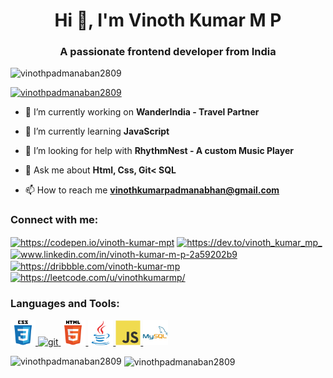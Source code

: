 <h1 align="center">Hi 👋, I'm Vinoth Kumar M P</h1>
<h3 align="center">A passionate frontend developer from India</h3>

<p align="left"> <img src="https://komarev.com/ghpvc/?username=vinothpadmanaban2809&label=Profile%20views&color=0e75b6&style=flat" alt="vinothpadmanaban2809" /> </p>

<p align="left"> <a href="https://github.com/ryo-ma/github-profile-trophy"><img src="https://github-profile-trophy.vercel.app/?username=vinothpadmanaban2809" alt="vinothpadmanaban2809" /></a> </p>

- 🔭 I’m currently working on **WanderIndia - Travel Partner**

- 🌱 I’m currently learning **JavaScript**

- 🤝 I’m looking for help with **RhythmNest - A custom Music Player**

- 💬 Ask me about **Html, Css, Git< SQL**

- 📫 How to reach me **vinothkumarpadmanabhan@gmail.com**

<h3 align="left">Connect with me:</h3>
<p align="left">
<a href="https://codepen.io/https://codepen.io/vinoth-kumar-mpt" target="blank"><img align="center" src="https://raw.githubusercontent.com/rahuldkjain/github-profile-readme-generator/master/src/images/icons/Social/codepen.svg" alt="https://codepen.io/vinoth-kumar-mpt" height="30" width="40" /></a>
<a href="https://dev.to/https://dev.to/vinoth_kumar_mp_" target="blank"><img align="center" src="https://raw.githubusercontent.com/rahuldkjain/github-profile-readme-generator/master/src/images/icons/Social/devto.svg" alt="https://dev.to/vinoth_kumar_mp_" height="30" width="40" /></a>
<a href="https://linkedin.com/in/www.linkedin.com/in/vinoth-kumar-m-p-2a59202b9" target="blank"><img align="center" src="https://raw.githubusercontent.com/rahuldkjain/github-profile-readme-generator/master/src/images/icons/Social/linked-in-alt.svg" alt="www.linkedin.com/in/vinoth-kumar-m-p-2a59202b9" height="30" width="40" /></a>
<a href="https://dribbble.com/https://dribbble.com/vinoth-kumar-mp" target="blank"><img align="center" src="https://raw.githubusercontent.com/rahuldkjain/github-profile-readme-generator/master/src/images/icons/Social/dribbble.svg" alt="https://dribbble.com/vinoth-kumar-mp" height="30" width="40" /></a>
<a href="https://www.leetcode.com/https://leetcode.com/u/vinothkumarmp/" target="blank"><img align="center" src="https://raw.githubusercontent.com/rahuldkjain/github-profile-readme-generator/master/src/images/icons/Social/leet-code.svg" alt="https://leetcode.com/u/vinothkumarmp/" height="30" width="40" /></a>
</p>

<h3 align="left">Languages and Tools:</h3>
<p align="left"> <a href="https://www.w3schools.com/css/" target="_blank" rel="noreferrer"> <img src="https://raw.githubusercontent.com/devicons/devicon/master/icons/css3/css3-original-wordmark.svg" alt="css3" width="40" height="40"/> </a> <a href="https://git-scm.com/" target="_blank" rel="noreferrer"> <img src="https://www.vectorlogo.zone/logos/git-scm/git-scm-icon.svg" alt="git" width="40" height="40"/> </a> <a href="https://www.w3.org/html/" target="_blank" rel="noreferrer"> <img src="https://raw.githubusercontent.com/devicons/devicon/master/icons/html5/html5-original-wordmark.svg" alt="html5" width="40" height="40"/> </a> <a href="https://www.java.com" target="_blank" rel="noreferrer"> <img src="https://raw.githubusercontent.com/devicons/devicon/master/icons/java/java-original.svg" alt="java" width="40" height="40"/> </a> <a href="https://developer.mozilla.org/en-US/docs/Web/JavaScript" target="_blank" rel="noreferrer"> <img src="https://raw.githubusercontent.com/devicons/devicon/master/icons/javascript/javascript-original.svg" alt="javascript" width="40" height="40"/> </a> <a href="https://www.mysql.com/" target="_blank" rel="noreferrer"> <img src="https://raw.githubusercontent.com/devicons/devicon/master/icons/mysql/mysql-original-wordmark.svg" alt="mysql" width="40" height="40"/> </a> </p>

<p><img align="left" src="https://github-readme-stats.vercel.app/api/top-langs?username=vinothpadmanaban2809&show_icons=true&locale=en&layout=compact" alt="vinothpadmanaban2809" /></p>

<p>&nbsp;<img align="center" src="https://github-readme-stats.vercel.app/api?username=vinothpadmanaban2809&show_icons=true&locale=en" alt="vinothpadmanaban2809" /></p>
